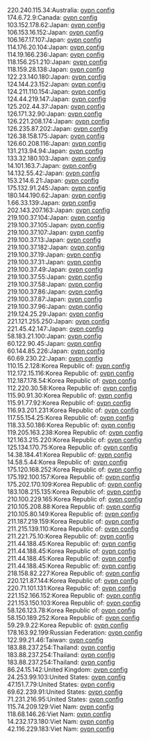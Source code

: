 220.240.115.34:Australia: [ovpn config](vpn/220_240_115_34.ovpn)  
174.6.72.9:Canada: [ovpn config](vpn/174_6_72_9.ovpn)  
103.152.178.62:Japan: [ovpn config](vpn/103_152_178_62.ovpn)  
106.153.16.152:Japan: [ovpn config](vpn/106_153_16_152.ovpn)  
106.167.17.107:Japan: [ovpn config](vpn/106_167_17_107.ovpn)  
114.176.20.104:Japan: [ovpn config](vpn/114_176_20_104.ovpn)  
114.19.166.236:Japan: [ovpn config](vpn/114_19_166_236.ovpn)  
118.156.251.210:Japan: [ovpn config](vpn/118_156_251_210.ovpn)  
118.159.28.138:Japan: [ovpn config](vpn/118_159_28_138.ovpn)  
122.23.140.180:Japan: [ovpn config](vpn/122_23_140_180.ovpn)  
124.144.23.152:Japan: [ovpn config](vpn/124_144_23_152.ovpn)  
124.211.110.154:Japan: [ovpn config](vpn/124_211_110_154.ovpn)  
124.44.219.147:Japan: [ovpn config](vpn/124_44_219_147.ovpn)  
125.202.44.37:Japan: [ovpn config](vpn/125_202_44_37.ovpn)  
126.171.32.90:Japan: [ovpn config](vpn/126_171_32_90.ovpn)  
126.221.208.174:Japan: [ovpn config](vpn/126_221_208_174.ovpn)  
126.235.87.202:Japan: [ovpn config](vpn/126_235_87_202.ovpn)  
126.38.158.175:Japan: [ovpn config](vpn/126_38_158_175.ovpn)  
126.60.208.116:Japan: [ovpn config](vpn/126_60_208_116.ovpn)  
131.213.94.94:Japan: [ovpn config](vpn/131_213_94_94.ovpn)  
133.32.180.103:Japan: [ovpn config](vpn/133_32_180_103.ovpn)  
14.101.163.7:Japan: [ovpn config](vpn/14_101_163_7.ovpn)  
14.132.55.42:Japan: [ovpn config](vpn/14_132_55_42.ovpn)  
153.214.6.21:Japan: [ovpn config](vpn/153_214_6_21.ovpn)  
175.132.91.245:Japan: [ovpn config](vpn/175_132_91_245.ovpn)  
180.144.190.62:Japan: [ovpn config](vpn/180_144_190_62.ovpn)  
1.66.33.139:Japan: [ovpn config](vpn/1_66_33_139.ovpn)  
202.143.207.163:Japan: [ovpn config](vpn/202_143_207_163.ovpn)  
219.100.37.104:Japan: [ovpn config](vpn/219_100_37_104.ovpn)  
219.100.37.105:Japan: [ovpn config](vpn/219_100_37_105.ovpn)  
219.100.37.107:Japan: [ovpn config](vpn/219_100_37_107.ovpn)  
219.100.37.13:Japan: [ovpn config](vpn/219_100_37_13.ovpn)  
219.100.37.182:Japan: [ovpn config](vpn/219_100_37_182.ovpn)  
219.100.37.19:Japan: [ovpn config](vpn/219_100_37_19.ovpn)  
219.100.37.31:Japan: [ovpn config](vpn/219_100_37_31.ovpn)  
219.100.37.49:Japan: [ovpn config](vpn/219_100_37_49.ovpn)  
219.100.37.55:Japan: [ovpn config](vpn/219_100_37_55.ovpn)  
219.100.37.58:Japan: [ovpn config](vpn/219_100_37_58.ovpn)  
219.100.37.86:Japan: [ovpn config](vpn/219_100_37_86.ovpn)  
219.100.37.87:Japan: [ovpn config](vpn/219_100_37_87.ovpn)  
219.100.37.96:Japan: [ovpn config](vpn/219_100_37_96.ovpn)  
219.124.25.29:Japan: [ovpn config](vpn/219_124_25_29.ovpn)  
221.121.255.250:Japan: [ovpn config](vpn/221_121_255_250.ovpn)  
221.45.42.147:Japan: [ovpn config](vpn/221_45_42_147.ovpn)  
58.183.21.100:Japan: [ovpn config](vpn/58_183_21_100.ovpn)  
60.122.90.45:Japan: [ovpn config](vpn/60_122_90_45.ovpn)  
60.144.85.226:Japan: [ovpn config](vpn/60_144_85_226.ovpn)  
60.69.230.22:Japan: [ovpn config](vpn/60_69_230_22.ovpn)  
110.15.2.128:Korea Republic of: [ovpn config](vpn/110_15_2_128.ovpn)  
112.172.15.116:Korea Republic of: [ovpn config](vpn/112_172_15_116.ovpn)  
112.187.178.54:Korea Republic of: [ovpn config](vpn/112_187_178_54.ovpn)  
112.220.30.58:Korea Republic of: [ovpn config](vpn/112_220_30_58.ovpn)  
115.90.91.30:Korea Republic of: [ovpn config](vpn/115_90_91_30.ovpn)  
115.91.77.92:Korea Republic of: [ovpn config](vpn/115_91_77_92.ovpn)  
116.93.201.231:Korea Republic of: [ovpn config](vpn/116_93_201_231.ovpn)  
117.55.154.25:Korea Republic of: [ovpn config](vpn/117_55_154_25.ovpn)  
118.33.50.186:Korea Republic of: [ovpn config](vpn/118_33_50_186.ovpn)  
119.205.163.238:Korea Republic of: [ovpn config](vpn/119_205_163_238.ovpn)  
121.163.215.220:Korea Republic of: [ovpn config](vpn/121_163_215_220.ovpn)  
125.134.170.75:Korea Republic of: [ovpn config](vpn/125_134_170_75.ovpn)  
14.38.184.41:Korea Republic of: [ovpn config](vpn/14_38_184_41.ovpn)  
14.58.5.44:Korea Republic of: [ovpn config](vpn/14_58_5_44.ovpn)  
175.120.168.252:Korea Republic of: [ovpn config](vpn/175_120_168_252.ovpn)  
175.192.100.157:Korea Republic of: [ovpn config](vpn/175_192_100_157.ovpn)  
175.202.170.109:Korea Republic of: [ovpn config](vpn/175_202_170_109.ovpn)  
183.108.215.135:Korea Republic of: [ovpn config](vpn/183_108_215_135.ovpn)  
210.100.229.165:Korea Republic of: [ovpn config](vpn/210_100_229_165.ovpn)  
210.105.208.88:Korea Republic of: [ovpn config](vpn/210_105_208_88.ovpn)  
210.105.80.149:Korea Republic of: [ovpn config](vpn/210_105_80_149.ovpn)  
211.187.219.159:Korea Republic of: [ovpn config](vpn/211_187_219_159.ovpn)  
211.215.139.110:Korea Republic of: [ovpn config](vpn/211_215_139_110.ovpn)  
211.221.75.10:Korea Republic of: [ovpn config](vpn/211_221_75_10.ovpn)  
211.44.188.45:Korea Republic of: [ovpn config](vpn/211_44_188_45.ovpn)  
211.44.188.45:Korea Republic of: [ovpn config](vpn/211_44_188_45.ovpn)  
211.44.188.45:Korea Republic of: [ovpn config](vpn/211_44_188_45.ovpn)  
211.44.188.45:Korea Republic of: [ovpn config](vpn/211_44_188_45.ovpn)  
218.158.82.227:Korea Republic of: [ovpn config](vpn/218_158_82_227.ovpn)  
220.121.87.144:Korea Republic of: [ovpn config](vpn/220_121_87_144.ovpn)  
220.71.101.131:Korea Republic of: [ovpn config](vpn/220_71_101_131.ovpn)  
221.152.166.152:Korea Republic of: [ovpn config](vpn/221_152_166_152.ovpn)  
221.153.150.103:Korea Republic of: [ovpn config](vpn/221_153_150_103.ovpn)  
58.126.123.78:Korea Republic of: [ovpn config](vpn/58_126_123_78.ovpn)  
58.150.189.252:Korea Republic of: [ovpn config](vpn/58_150_189_252.ovpn)  
59.29.9.22:Korea Republic of: [ovpn config](vpn/59_29_9_22.ovpn)  
178.163.92.199:Russian Federation: [ovpn config](vpn/178_163_92_199.ovpn)  
122.99.21.46:Taiwan: [ovpn config](vpn/122_99_21_46.ovpn)  
183.88.237.254:Thailand: [ovpn config](vpn/183_88_237_254.ovpn)  
183.88.237.254:Thailand: [ovpn config](vpn/183_88_237_254.ovpn)  
183.88.237.254:Thailand: [ovpn config](vpn/183_88_237_254.ovpn)  
86.24.15.142:United Kingdom: [ovpn config](vpn/86_24_15_142.ovpn)  
24.253.99.103:United States: [ovpn config](vpn/24_253_99_103.ovpn)  
47.151.7.79:United States: [ovpn config](vpn/47_151_7_79.ovpn)  
69.62.239.91:United States: [ovpn config](vpn/69_62_239_91.ovpn)  
71.231.216.95:United States: [ovpn config](vpn/71_231_216_95.ovpn)  
115.74.209.129:Viet Nam: [ovpn config](vpn/115_74_209_129.ovpn)  
118.68.146.26:Viet Nam: [ovpn config](vpn/118_68_146_26.ovpn)  
14.232.173.180:Viet Nam: [ovpn config](vpn/14_232_173_180.ovpn)  
42.116.229.183:Viet Nam: [ovpn config](vpn/42_116_229_183.ovpn)  

